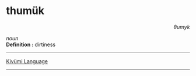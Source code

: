
# thumük

<div align="right"><i>θumyk</i></div>

*noun*  
**Definition :** dirtiness  

---

[Kivümi Language](../README.md)

---
